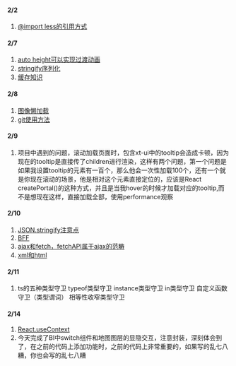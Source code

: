 
#### 2/2
1. [@import less的引用方式](https://blog.csdn.net/my_study_everyday/article/details/84829727)

#### 2/7
1. [auto height可以实现过渡动画](https://mp.weixin.qq.com/s/T3-7nQOBSknjeRvCVCY16Q)
2. [stringify序列化](https://juejin.cn/post/7173482852695146510)
2. [缓存知识](https://blog.csdn.net/weixin_43972437/article/details/105513486)

#### 2/8
1. [图像懒加载](https://mp.weixin.qq.com/s/HZJ7WW-qS7yN-hPcLgRxeQ)
2. [git使用方法](https://mp.weixin.qq.com/s/aJscSBtnBW-oINOG2doFhw)

#### 2/9
1. 项目中遇到的问题，滚动加载页面时，包含xt-ui中的tooltip会造成卡顿，因为现在的tooltip是直接传了children进行渲染，这样有两个问题，第一个问题是如果我设置tooltip的元素有一百个，那么他会一次性加载100个，还有一个就是你现在滚动的场景，他是相对这个元素直接定位的，应该是React createPortal()的这种方式，并且是当我hover的时候才加载对应的tooltip,而不是想现在这样，直接加载全部，使用performance观察

#### 2/10
1. [JSON.stringify注意点](https://mp.weixin.qq.com/s/1nmyrqoUdzkDApDnERAOaA)
2. [BFF](https://developer.aliyun.com/article/1123671)
3. [ajax和fetch，fetchAPI属于ajax的范畴](https://zhuanlan.zhihu.com/p/401232894)
4. [xml和html](https://www.cnblogs.com/iamspecialone/p/11227978.html)

#### 2/11
1. ts的五种类型守卫
    typeof类型守卫
    instance类型守卫
    in类型守卫
    自定义函数守卫（类型谓词）
    相等性收窄类型守卫

#### 2/14
1. [React.useContext](https://mp.weixin.qq.com/s/l6-DWRzUwDoWzwrM7uZlPQ)
2. 今天完成了BI中switch组件和地图图层的显隐交互，注意封装，深刻体会到了，在之前的代码上添加功能时，之前的代码上非常重要的，如果写的乱七八糟，你也会写的乱七八糟